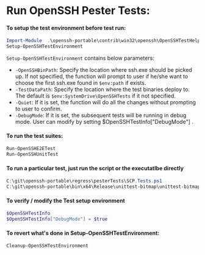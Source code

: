 Run OpenSSH Pester Tests:
==================================

#### To setup the test environment before test run:

```powershell
Import-Module  .\openssh-portable\contrib\win32\openssh\OpenSSHTestHelper.psm1 –Force
Setup-OpenSSHTestEnvironment
```

`Setup-OpenSSHTestEnvironment` contains below parameters:
* `-OpenSSHBinPath`: Specify the location where ssh.exe should be picked up. If not specified, the function will prompt to user if he/she want to choose the first ssh.exe found in `$env:path` if exists.
* `-TestDataPath`: Specify the location where the test binaries deploy to. The default is `$env:SystemDrive\OpenSSHTests` if it not specified.
* `-Quiet`: If it is set, the function will do all the changes without prompting to user to confirm.
* `-DebugMode`: If it is set, the subsequent tests will be running in debug mode. User can modify by setting $OpenSSHTestInfo["DebugMode"] .

#### To run the test suites:

```powershell
Run-OpenSSHE2ETest
Run-OpenSSHUnitTest
```

#### To run a particular test, just run the script or the executatlbe directly

```powershell
C:\git\openssh-portable\regress\pesterTests\SCP.Tests.ps1
C:\git\openssh-portable\bin\x64\Release\unittest-bitmap\unittest-bitmap.exe
```

#### To verify / modify the Test setup environment 

```powershell
$OpenSSHTestInfo
$OpenSSHTestInfo["DebugMode"] = $true
```

#### To revert what's done in Setup-OpenSSHTestEnvironment:

```powershell
Cleanup-OpenSSHTestEnvironment
```
